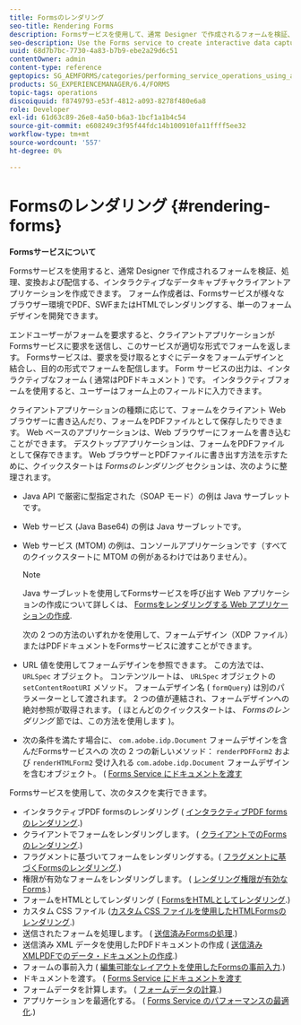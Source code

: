 ```yaml
---
title: Formsのレンダリング
seo-title: Rendering Forms
description: Formsサービスを使用して、通常 Designer で作成されるフォームを検証、処理、変換および配信する、インタラクティブなデータキャプチャクライアントアプリケーションを作成します。 フォーム作成者は、Formsサービスが様々なブラウザー環境でPDF、SWFまたはHTMLでレンダリングする、単一のフォームデザインを開発できます。
seo-description: Use the Forms service to create interactive data capture client applications that validate, process, transform, and deliver forms typically created in Designer. Form authors can develop a single form design that the Forms service renders in PDF, SWF, or HTML in various browser environments.
uuid: 68d7b7bc-7730-4a83-b7b9-ebe2a29d6c51
contentOwner: admin
content-type: reference
geptopics: SG_AEMFORMS/categories/performing_service_operations_using_apis
products: SG_EXPERIENCEMANAGER/6.4/FORMS
topic-tags: operations
discoiquuid: f8749793-e53f-4812-a093-8278f480e6a8
role: Developer
exl-id: 61d63c89-26e8-4a50-b6a3-1bcf1a1b4c54
source-git-commit: e608249c3f95f44fdc14b100910fa11ffff5ee32
workflow-type: tm+mt
source-wordcount: '557'
ht-degree: 0%

---
```


# Formsのレンダリング {#rendering-forms}

**Formsサービスについて**

Formsサービスを使用すると、通常 Designer で作成されるフォームを検証、処理、変換および配信する、インタラクティブなデータキャプチャクライアントアプリケーションを作成できます。 フォーム作成者は、Formsサービスが様々なブラウザー環境でPDF、SWFまたはHTMLでレンダリングする、単一のフォームデザインを開発できます。

エンドユーザーがフォームを要求すると、クライアントアプリケーションがFormsサービスに要求を送信し、このサービスが適切な形式でフォームを返します。 Formsサービスは、要求を受け取るとすぐにデータをフォームデザインと結合し、目的の形式でフォームを配信します。 Form サービスの出力は、インタラクティブなフォーム ( 通常はPDFドキュメント ) です。 インタラクティブフォームを使用すると、ユーザーはフォーム上のフィールドに入力できます。

クライアントアプリケーションの種類に応じて、フォームをクライアント Web ブラウザーに書き込んだり、フォームをPDFファイルとして保存したりできます。 Web ベースのアプリケーションは、Web ブラウザーにフォームを書き込むことができます。 デスクトップアプリケーションは、フォームをPDFファイルとして保存できます。 Web ブラウザーとPDFファイルに書き出す方法を示すために、クイックスタートは *Formsのレンダリング* セクションは、次のように整理されます。

* Java API で厳密に型指定された（SOAP モード）の例は Java サーブレットです。
* Web サービス (Java Base64) の例は Java サーブレットです。
* Web サービス (MTOM) の例は、コンソールアプリケーションです（すべてのクイックスタートに MTOM の例があるわけではありません）。

   >[!NOTE]
   >
   >Java サーブレットを使用してFormsサービスを呼び出す Web アプリケーションの作成について詳しくは、 [Formsをレンダリングする Web アプリケーションの作成](/help/forms/developing/creating-web-applications-renders-forms.md).

   次の 2 つの方法のいずれかを使用して、フォームデザイン（XDP ファイル）またはPDFドキュメントをFormsサービスに渡すことができます。

* URL 値を使用してフォームデザインを参照できます。 この方法では、 `URLSpec` オブジェクト。 コンテンツルートは、 `URLSpec` オブジェクトの `setContentRootURI` メソッド。 フォームデザイン名 ( `formQuery`) は別のパラメーターとして渡されます。 2 つの値が連結され、フォームデザインへの絶対参照が取得されます。 ( ほとんどのクイックスタートは、 *Formsのレンダリング* 節では、この方法を使用します )。
* 次の条件を満たす場合に、 `com.adobe.idp.Document` フォームデザインを含んだFormsサービスへの 次の 2 つの新しいメソッド： `renderPDFForm2` および `renderHTMLForm2` 受け入れる `com.adobe.idp.Document` フォームデザインを含むオブジェクト。 ( [Forms Service にドキュメントを渡す](/help/forms/developing/passing-documents-forms-service.md)

Formsサービスを使用して、次のタスクを実行できます。

* インタラクティブPDF formsのレンダリング ( [インタラクティブPDF formsのレンダリング](/help/forms/developing/rendering-interactive-pdf-forms.md).)
* クライアントでフォームをレンダリングします。 ( [クライアントでのFormsのレンダリング](/help/forms/developing/rendering-forms-client.md).)
* フラグメントに基づいてフォームをレンダリングする。( [フラグメントに基づくFormsのレンダリング](/help/forms/developing/rendering-forms-based-fragments.md).)
* 権限が有効なフォームをレンダリングします。 ( [レンダリング権限が有効なForms](/help/forms/developing/rendering-rights-enabled-forms.md).)
* フォームをHTMLとしてレンダリング ( [FormsをHTMLとしてレンダリング](/help/forms/developing/rendering-forms-html.md).)
* カスタム CSS ファイル ([カスタム CSS ファイルを使用したHTMLFormsのレンダリング](/help/forms/developing/rendering-html-forms-using-custom.md).)
* 送信されたフォームを処理します。 ( [送信済みFormsの処理](/help/forms/developing/handling-submitted-forms.md).)
* 送信済み XML データを使用したPDFドキュメントの作成 ( [送信済み XMLPDFでのデータ・ドキュメントの作成](/help/forms/developing/creating-pdf-documents-submitted-xml.md).)
* フォームの事前入力 ( [編集可能なレイアウトを使用したFormsの事前入力](/help/forms/developing/prepopulating-forms-flowable-layouts.md).)
* ドキュメントを渡す。 ( [Forms Service にドキュメントを渡す](/help/forms/developing/passing-documents-forms-service.md)
* フォームデータを計算します。 ( [フォームデータの計算](/help/forms/developing/calculating-form-data.md).)
* アプリケーションを最適化する。 ( [Forms Service のパフォーマンスの最適化](/help/forms/developing/optimizing-performance-forms-service.md).)

